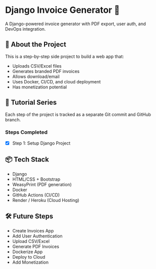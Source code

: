 # Django Invoice Generator 🧾

A Django-powered invoice generator with PDF export, user auth, and DevOps integration.

## 🚀 About the Project

This is a step-by-step side project to build a web app that:

- Uploads CSV/Excel files
- Generates branded PDF invoices
- Allows download/email
- Uses Docker, CI/CD, and cloud deployment
- Has monetization potential

## 🧩 Tutorial Series

Each step of the project is tracked as a separate Git commit and GitHub branch.

### Steps Completed

- [x] Step 1: Setup Django Project

## 📦 Tech Stack

- Django
- HTML/CSS + Bootstrap
- WeasyPrint (PDF generation)
- Docker
- GitHub Actions (CI/CD)
- Render / Heroku (Cloud Hosting)

## 🛠 Future Steps

- Create Invoices App
- Add User Authentication
- Upload CSV/Excel
- Generate PDF Invoices
- Dockerize App
- Deploy to Cloud
- Add Monetization

